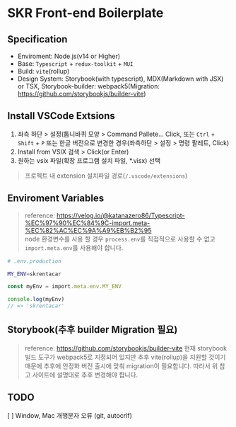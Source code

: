 # SKR Front-end Boilerplate

## Specification

-   Enviroment: Node.js(v14 or Higher)
-   Base: `Typescript` + `redux-toolkit` + `MUI`
-   Build: `vite`(rollup)
-   Design System: Storybook(with typescript), MDX(Markdown with JSX) or TSX, Storybook-builder: webpack5(Migration: https://github.com/storybookjs/builder-vite)

## Install VSCode Extsions

1. 좌측 하단 > 설정(톱니바퀴 모양 > Command Pallete... Click, 또는 `Ctrl` + `Shift` + `P` 또는 한글 버전으로 변경한 경우(좌측하단 > 설정 > 명령 팔레트, Click)
2. Install from VSIX 검색 > Click(or Enter)
3. 원하는 vsix 파일(확장 프로그램 설치 파일, \*.visx) 선택

> 프로젝트 내 extension 설치파일 경로(`/.vscode/extensions`)

## Enviroment Variables

> reference: https://velog.io/@katanazero86/Typescript-%EC%97%90%EC%84%9C-import.meta-%EC%82%AC%EC%9A%A9%EB%B2%95  
> node 환경변수를 사용 할 경우 `process.env`를 직접적으로 사용할 수 없고 `import.meta.env`를 사용해야 합니다.

```sh
# .env.production

MY_ENV=skrentacar
```

```ts
const myEnv = import.meta.env.MY_ENV

console.log(myEnv)
// => 'skrentacar'
```

## Storybook(추후 builder Migration 필요)

> reference: https://github.com/storybookjs/builder-vite
> 현재 storybook 빌드 도구가 webpack5로 지정되어 있지만 추후 vite(rollup)을 지원할 것이기 때문에 추후에 안정화 버전 출시에 맞춰 migration이 필요합니다.
> 따라서 위 참고 사이트에 설명대로 추후 변경해야 합니다.

## TODO

[ ] Window, Mac 개행문자 오류 (git, autocrlf)
